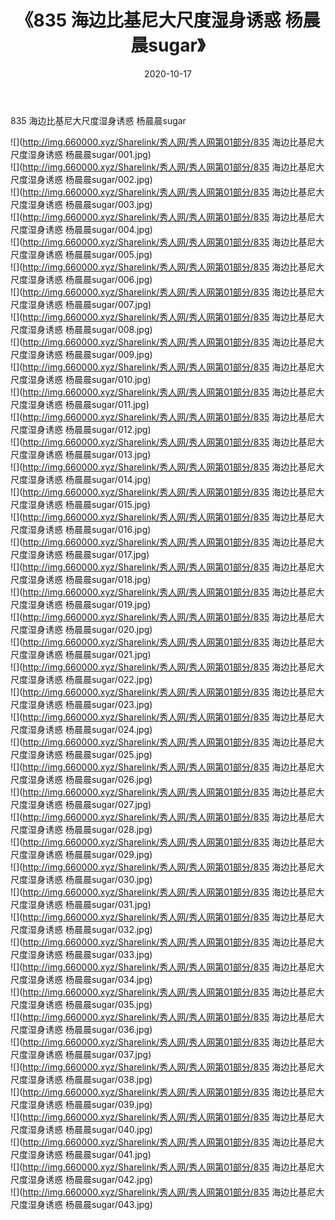 ﻿---
layout: post
title:  《835 海边比基尼大尺度湿身诱惑 杨晨晨sugar》
date:   2020-10-17
img: http://img.660000.xyz/Sharelink/秀人网/秀人网第01部分/835 海边比基尼大尺度湿身诱惑 杨晨晨sugar/000.jpg
categories: [美女, 清纯, 唯美]
---

835 海边比基尼大尺度湿身诱惑 杨晨晨sugar

  ![](http://img.660000.xyz/Sharelink/秀人网/秀人网第01部分/835 海边比基尼大尺度湿身诱惑 杨晨晨sugar/001.jpg) <br> ![](http://img.660000.xyz/Sharelink/秀人网/秀人网第01部分/835 海边比基尼大尺度湿身诱惑 杨晨晨sugar/002.jpg) <br> ![](http://img.660000.xyz/Sharelink/秀人网/秀人网第01部分/835 海边比基尼大尺度湿身诱惑 杨晨晨sugar/003.jpg) <br> ![](http://img.660000.xyz/Sharelink/秀人网/秀人网第01部分/835 海边比基尼大尺度湿身诱惑 杨晨晨sugar/004.jpg) <br> ![](http://img.660000.xyz/Sharelink/秀人网/秀人网第01部分/835 海边比基尼大尺度湿身诱惑 杨晨晨sugar/005.jpg) <br> ![](http://img.660000.xyz/Sharelink/秀人网/秀人网第01部分/835 海边比基尼大尺度湿身诱惑 杨晨晨sugar/006.jpg) <br> ![](http://img.660000.xyz/Sharelink/秀人网/秀人网第01部分/835 海边比基尼大尺度湿身诱惑 杨晨晨sugar/007.jpg) <br> ![](http://img.660000.xyz/Sharelink/秀人网/秀人网第01部分/835 海边比基尼大尺度湿身诱惑 杨晨晨sugar/008.jpg) <br> ![](http://img.660000.xyz/Sharelink/秀人网/秀人网第01部分/835 海边比基尼大尺度湿身诱惑 杨晨晨sugar/009.jpg) <br> ![](http://img.660000.xyz/Sharelink/秀人网/秀人网第01部分/835 海边比基尼大尺度湿身诱惑 杨晨晨sugar/010.jpg) <br> ![](http://img.660000.xyz/Sharelink/秀人网/秀人网第01部分/835 海边比基尼大尺度湿身诱惑 杨晨晨sugar/011.jpg) <br> ![](http://img.660000.xyz/Sharelink/秀人网/秀人网第01部分/835 海边比基尼大尺度湿身诱惑 杨晨晨sugar/012.jpg) <br> ![](http://img.660000.xyz/Sharelink/秀人网/秀人网第01部分/835 海边比基尼大尺度湿身诱惑 杨晨晨sugar/013.jpg) <br> ![](http://img.660000.xyz/Sharelink/秀人网/秀人网第01部分/835 海边比基尼大尺度湿身诱惑 杨晨晨sugar/014.jpg) <br> ![](http://img.660000.xyz/Sharelink/秀人网/秀人网第01部分/835 海边比基尼大尺度湿身诱惑 杨晨晨sugar/015.jpg) <br> ![](http://img.660000.xyz/Sharelink/秀人网/秀人网第01部分/835 海边比基尼大尺度湿身诱惑 杨晨晨sugar/016.jpg) <br> ![](http://img.660000.xyz/Sharelink/秀人网/秀人网第01部分/835 海边比基尼大尺度湿身诱惑 杨晨晨sugar/017.jpg) <br> ![](http://img.660000.xyz/Sharelink/秀人网/秀人网第01部分/835 海边比基尼大尺度湿身诱惑 杨晨晨sugar/018.jpg) <br> ![](http://img.660000.xyz/Sharelink/秀人网/秀人网第01部分/835 海边比基尼大尺度湿身诱惑 杨晨晨sugar/019.jpg) <br> ![](http://img.660000.xyz/Sharelink/秀人网/秀人网第01部分/835 海边比基尼大尺度湿身诱惑 杨晨晨sugar/020.jpg) <br> ![](http://img.660000.xyz/Sharelink/秀人网/秀人网第01部分/835 海边比基尼大尺度湿身诱惑 杨晨晨sugar/021.jpg) <br> ![](http://img.660000.xyz/Sharelink/秀人网/秀人网第01部分/835 海边比基尼大尺度湿身诱惑 杨晨晨sugar/022.jpg) <br> ![](http://img.660000.xyz/Sharelink/秀人网/秀人网第01部分/835 海边比基尼大尺度湿身诱惑 杨晨晨sugar/023.jpg) <br> ![](http://img.660000.xyz/Sharelink/秀人网/秀人网第01部分/835 海边比基尼大尺度湿身诱惑 杨晨晨sugar/024.jpg) <br> ![](http://img.660000.xyz/Sharelink/秀人网/秀人网第01部分/835 海边比基尼大尺度湿身诱惑 杨晨晨sugar/025.jpg) <br> ![](http://img.660000.xyz/Sharelink/秀人网/秀人网第01部分/835 海边比基尼大尺度湿身诱惑 杨晨晨sugar/026.jpg) <br> ![](http://img.660000.xyz/Sharelink/秀人网/秀人网第01部分/835 海边比基尼大尺度湿身诱惑 杨晨晨sugar/027.jpg) <br> ![](http://img.660000.xyz/Sharelink/秀人网/秀人网第01部分/835 海边比基尼大尺度湿身诱惑 杨晨晨sugar/028.jpg) <br> ![](http://img.660000.xyz/Sharelink/秀人网/秀人网第01部分/835 海边比基尼大尺度湿身诱惑 杨晨晨sugar/029.jpg) <br> ![](http://img.660000.xyz/Sharelink/秀人网/秀人网第01部分/835 海边比基尼大尺度湿身诱惑 杨晨晨sugar/030.jpg) <br> ![](http://img.660000.xyz/Sharelink/秀人网/秀人网第01部分/835 海边比基尼大尺度湿身诱惑 杨晨晨sugar/031.jpg) <br> ![](http://img.660000.xyz/Sharelink/秀人网/秀人网第01部分/835 海边比基尼大尺度湿身诱惑 杨晨晨sugar/032.jpg) <br> ![](http://img.660000.xyz/Sharelink/秀人网/秀人网第01部分/835 海边比基尼大尺度湿身诱惑 杨晨晨sugar/033.jpg) <br> ![](http://img.660000.xyz/Sharelink/秀人网/秀人网第01部分/835 海边比基尼大尺度湿身诱惑 杨晨晨sugar/034.jpg) <br> ![](http://img.660000.xyz/Sharelink/秀人网/秀人网第01部分/835 海边比基尼大尺度湿身诱惑 杨晨晨sugar/035.jpg) <br> ![](http://img.660000.xyz/Sharelink/秀人网/秀人网第01部分/835 海边比基尼大尺度湿身诱惑 杨晨晨sugar/036.jpg) <br> ![](http://img.660000.xyz/Sharelink/秀人网/秀人网第01部分/835 海边比基尼大尺度湿身诱惑 杨晨晨sugar/037.jpg) <br> ![](http://img.660000.xyz/Sharelink/秀人网/秀人网第01部分/835 海边比基尼大尺度湿身诱惑 杨晨晨sugar/038.jpg) <br> ![](http://img.660000.xyz/Sharelink/秀人网/秀人网第01部分/835 海边比基尼大尺度湿身诱惑 杨晨晨sugar/039.jpg) <br> ![](http://img.660000.xyz/Sharelink/秀人网/秀人网第01部分/835 海边比基尼大尺度湿身诱惑 杨晨晨sugar/040.jpg) <br> ![](http://img.660000.xyz/Sharelink/秀人网/秀人网第01部分/835 海边比基尼大尺度湿身诱惑 杨晨晨sugar/041.jpg) <br> ![](http://img.660000.xyz/Sharelink/秀人网/秀人网第01部分/835 海边比基尼大尺度湿身诱惑 杨晨晨sugar/042.jpg) <br> ![](http://img.660000.xyz/Sharelink/秀人网/秀人网第01部分/835 海边比基尼大尺度湿身诱惑 杨晨晨sugar/043.jpg) <br>